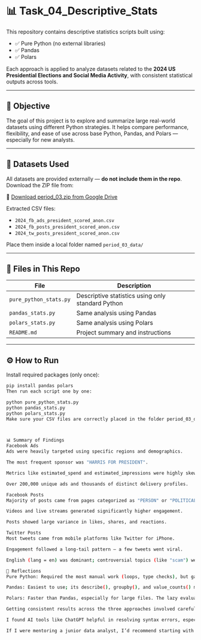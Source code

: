 # 📊 Task_04_Descriptive_Stats

This repository contains descriptive statistics scripts built using:

- ✅ Pure Python (no external libraries)
- ✅ Pandas
- ✅ Polars

Each approach is applied to analyze datasets related to the **2024 US Presidential Elections and Social Media Activity**, with consistent statistical outputs across tools.

---

## 🎯 Objective

The goal of this project is to explore and summarize large real-world datasets using different Python strategies. It helps compare performance, flexibility, and ease of use across base Python, Pandas, and Polars — especially for new analysts.

---

## 📁 Datasets Used

All datasets are provided externally — **do not include them in the repo**. Download the ZIP file from:

🔗 [Download period_03.zip from Google Drive](https://drive.google.com/file/d/1Jq0fPb-tq76Ee_RtM58fT0_M3o-JDBwe/view?usp=sharing)

Extracted CSV files:
- `2024_fb_ads_president_scored_anon.csv`
- `2024_fb_posts_president_scored_anon.csv`
- `2024_tw_posts_president_scored_anon.csv`

Place them inside a local folder named `period_03_data/`

---

## 🧾 Files in This Repo

| File                 | Description                                        |
|----------------------|----------------------------------------------------|
| `pure_python_stats.py` | Descriptive statistics using only standard Python |
| `pandas_stats.py`      | Same analysis using Pandas                        |
| `polars_stats.py`      | Same analysis using Polars                        |
| `README.md`            | Project summary and instructions                  |

---

## ⚙️ How to Run

Install required packages (only once):

```bash
pip install pandas polars
Then run each script one by one:

python pure_python_stats.py
python pandas_stats.py
python polars_stats.py
Make sure your CSV files are correctly placed in the folder period_03_data/.



📊 Summary of Findings
Facebook Ads
Ads were heavily targeted using specific regions and demographics.

The most frequent sponsor was "HARRIS FOR PRESIDENT".

Metrics like estimated_spend and estimated_impressions were highly skewed.

Over 200,000 unique ads and thousands of distinct delivery profiles.

Facebook Posts
Majority of posts came from pages categorized as "PERSON" or "POLITICAL_CANDIDATE".

Videos and live streams generated significantly higher engagement.

Posts showed large variance in likes, shares, and reactions.

Twitter Posts
Most tweets came from mobile platforms like Twitter for iPhone.

Engagement followed a long-tail pattern — a few tweets went viral.

English (lang = en) was dominant; controversial topics (like "scam") were flagged rarely.

💭 Reflections
Pure Python: Required the most manual work (loops, type checks), but gave full control.

Pandas: Easiest to use; its describe(), groupby(), and value_counts() made quick analysis smooth and readable.

Polars: Faster than Pandas, especially for large files. The lazy evaluation is impressive, but syntax has a learning curve.

Getting consistent results across the three approaches involved careful type handling and null value treatment.

I found AI tools like ChatGPT helpful in resolving syntax errors, especially for Polars.

If I were mentoring a junior data analyst, I’d recommend starting with Pandas, then exploring Polars for performance.

